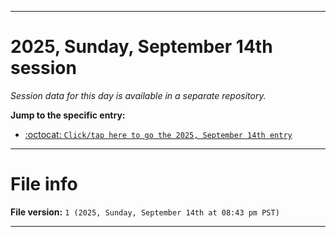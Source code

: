 
***

# 2025, Sunday, September 14th session

_Session data for this day is available in a separate repository._

**Jump to the specific entry:**

- [:octocat: `Click/tap here to go the 2025, September 14th entry`](https://github.com/seanpm2001/SeansLifeArchive_Images_TinyTower_Y2025/tree/SeansLifeArchive_Images_TinyTower_Y2025_Main-dev/2025/09_September/14/)

***

# File info

**File version:** `1 (2025, Sunday, September 14th at 08:43 pm PST)`

***
